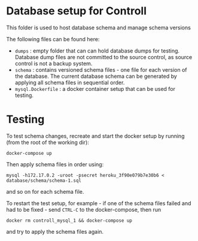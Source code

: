 # Database setup for Controll

This folder is used to host database schema and manage schema versions

The following files can be found here:

- `dumps` : empty folder that can can hold database dumps for testing. Database dump files 
  are not committed to the source control, as source control is not a backup system.
- `schema` : contains versioned schema files - one file for each version of the database.
  The current database schema can be generated by applying all schema files in sequential order.
- `mysql.Dockerfile` : a docker container setup that can be used for testing.

# Testing

To test schema changes, recreate and start the docker setup by running (from the root of the
working dir):

~~~
docker-compose up
~~~

Then apply schema files in order using:

~~~
mysql -h172.17.0.2 -uroot -psecret heroku_3f90e079b7e30b6 < database/schema/schema-1.sql
~~~

and so on for each schema file.

To restart the test setup, for example - if one of the schema files failed and had to be fixed -
send `CTRL-C` to the docker-compose, then run

~~~
docker rm controll_mysql_1 && docker-compose up
~~~

and try to apply the schema files again.